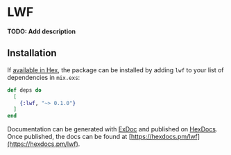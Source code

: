 # LWF

**TODO: Add description**

## Installation

If [available in Hex](https://hex.pm/docs/publish), the package can be installed
by adding `lwf` to your list of dependencies in `mix.exs`:

```elixir
def deps do
  [
    {:lwf, "~> 0.1.0"}
  ]
end
```

Documentation can be generated with [ExDoc](https://github.com/elixir-lang/ex_doc)
and published on [HexDocs](https://hexdocs.pm). Once published, the docs can
be found at [https://hexdocs.pm/lwf](https://hexdocs.pm/lwf).

